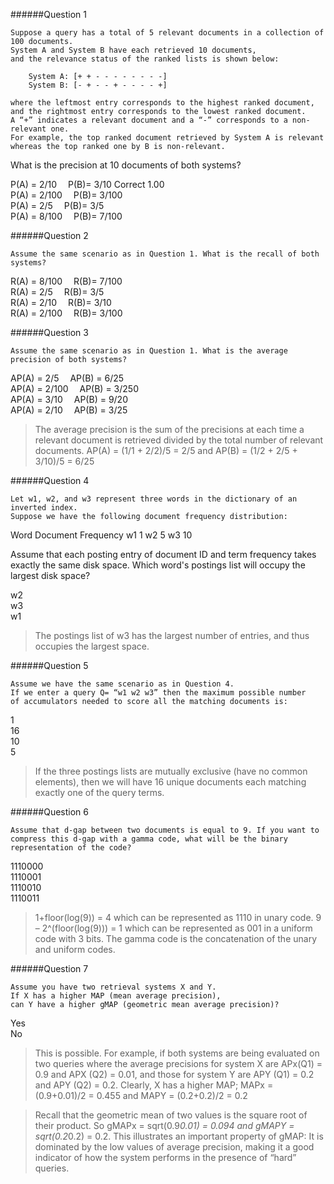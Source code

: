 

######Question 1
```
Suppose a query has a total of 5 relevant documents in a collection of 100 documents. 
System A and System B have each retrieved 10 documents, 
and the relevance status of the ranked lists is shown below: 

	System A: [+ + - - - - - - - -]
	System B: [- + - - + - - - - +]

where the leftmost entry corresponds to the highest ranked document, 
and the rightmost entry corresponds to the lowest ranked document. 
A “+” indicates a relevant document and a “-” corresponds to a non-relevant one. 
For example, the top ranked document retrieved by System A is relevant whereas the top ranked one by B is non-relevant. 
```
What is the precision at 10 documents of both systems?

P(A) = 2/10 	P(B)= 3/10	Correct	1.00	
P(A) = 2/100 	P(B)= 3/100			
P(A) = 2/5 	P(B)= 3/5			
P(A) = 8/100 	P(B)= 7/100

######Question 2
```
Assume the same scenario as in Question 1. What is the recall of both systems?
```
R(A) = 8/100 	R(B)= 7/100			
R(A) = 2/5 	R(B)= 3/5			
R(A) = 2/10 	R(B)= 3/10		
R(A) = 2/100 	R(B)= 3/100


######Question 3
```
Assume the same scenario as in Question 1. What is the average precision of both systems?
```
AP(A) = 2/5 	AP(B) = 6/25			
AP(A) = 2/100 	AP(B) = 3/250			
AP(A) = 3/10 	AP(B) = 9/20			
AP(A) = 2/10 	AP(B) = 3/25

> The average precision is the sum of the precisions at each time a relevant document is retrieved divided by the total number of relevant documents. AP(A) = (1/1 + 2/2)/5 = 2/5 and AP(B) = (1/2 + 2/5 + 3/10)/5 = 6/25

######Question 4
```
Let w1, w2, and w3 represent three words in the dictionary of an inverted index. 
Suppose we have the following document frequency distribution: 
```
Word	Document Frequency
w1	1
w2	5
w3	10

Assume that each posting entry of document ID and term frequency takes exactly the same disk space. Which word's postings list will occupy the largest disk space?

w2			
w3		
w1
> The postings list of w3 has the largest number of entries, and thus occupies the largest space.

######Question 5
```
Assume we have the same scenario as in Question 4. 
If we enter a query Q= “w1 w2 w3” then the maximum possible number 
of accumulators needed to score all the matching documents is:
```
1			
16	
10			
5
> If the three postings lists are mutually exclusive (have no common elements), then we will have 16 unique documents each matching exactly one of the query terms.

######Question 6
```
Assume that d-gap between two documents is equal to 9. If you want to compress this d-gap with a gamma code, what will be the binary representation of the code?
```
1110000			
1110001			
1110010			
1110011

> 1+floor(log(9)) = 4 which can be represented as 1110 in unary code. 9 – 2^(floor(log(9))) = 1 which can be represented as 001 in a uniform code with 3 bits. The gamma code is the concatenation of the unary and uniform codes.

######Question 7
```
Assume you have two retrieval systems X and Y. 
If X has a higher MAP (mean average precision),
can Y have a higher gMAP (geometric mean average precision)?
```
Yes		
No
> This is possible. For example, if both systems are being evaluated on two queries where the average precisions for system X are APx(Q1) = 0.9 and APX (Q2) = 0.01, and those for system Y are APY (Q1) = 0.2 and APY (Q2) = 0.2. Clearly, X has a higher MAP; MAPx = (0.9+0.01)/2 = 0.455 and MAPY = (0.2+0.2)/2 = 0.2 

> Recall that the geometric mean of two values is the square root of their product. So gMAPx = sqrt(0.9*0.01) = 0.094 and gMAPY = sqrt(0.2*0.2) = 0.2. This illustrates an important property of gMAP: It is dominated by the low values of average precision, making it a good indicator of how the system performs in the presence of “hard” queries.




